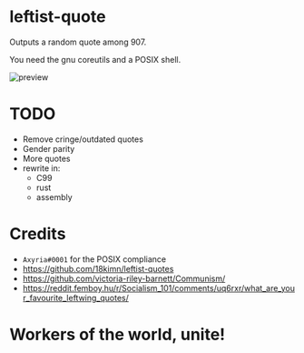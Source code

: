 # leftist-quote

Outputs a random quote among 907.

You need the gnu coreutils and a POSIX shell.

![preview](https://gist.github.com/anakojm/f6ef6eba4160d95a59cfa3d500244051/raw/8b667e15dc71ea14444b8d8d5214732802ced5a8/leftist-quote.png)

# TODO
- Remove cringe/outdated quotes
- Gender parity
- More quotes
- rewrite in:
  - C99
  - rust
  - assembly

# Credits

- `Axyria#0001` for the POSIX compliance
- https://github.com/18kimn/leftist-quotes
- https://github.com/victoria-riley-barnett/Communism/
- https://reddit.femboy.hu/r/Socialism_101/comments/uq6rxr/what_are_your_favourite_leftwing_quotes/

# Workers of the world, unite!
